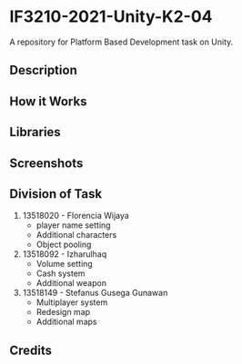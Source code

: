 # IF3210-2021-Unity-K2-04

A repository for Platform Based Development task on Unity.

## Description


## How it Works


## Libraries


## Screenshots


## Division of Task

1. 13518020 - Florencia Wijaya
   + player name setting
   + Additional characters
   + Object pooling
2. 13518092 - Izharulhaq
   + Volume setting
   + Cash system
   + Additional weapon
3. 13518149 - Stefanus Gusega Gunawan
   + Multiplayer system
   + Redesign map
   + Additional maps

## Credits

